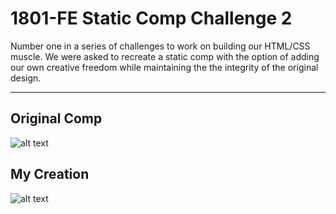 # 1801-FE Static Comp Challenge 2

Number one in a series of challenges to work on building our HTML/CSS muscle. We were asked to recreate a static comp with the option of adding our own creative freedom while maintaining the the integrity of the original design.
***

## Original Comp
![alt text](http://frontend.turing.io/assets/images/static-comp-challenge-2.jpg "Original Comp")

## My Creation
![alt text](https://i.imgur.com/CNospA0.jpg "My Creation")
